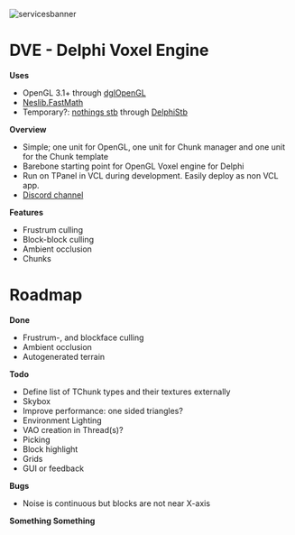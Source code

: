 ![servicesbanner](http://yonaka.no/images/DVELogo.png)

# DVE - Delphi Voxel Engine

**Uses**
* OpenGL 3.1+ through [dglOpenGL](https://github.com/SaschaWillems/dglOpenGL)
* [Neslib.FastMath](https://github.com/neslib/FastMath)
* Temporary?: [nothings stb](https://github.com/noct/stb) through [DelphiStb](https://github.com/neslib/DelphiStb)

**Overview**
* Simple; one unit for OpenGL, one unit for Chunk manager and one unit for the Chunk template
* Barebone starting point for OpenGL Voxel engine for Delphi
* Run on TPanel in VCL during development. Easily deploy as non VCL app.
* [Discord channel](https://discord.gg/hkyceF)

**Features**
* Frustrum culling
* Block-block culling
* Ambient occlusion
* Chunks

# Roadmap

**Done**
* Frustrum-, and blockface culling
* Ambient occlusion
* Autogenerated terrain 

**Todo**
* Define list of TChunk types and their textures externally
* Skybox
* Improve performance: one sided triangles?
* Environment Lighting
* VAO creation in Thread(s)?
* Picking
* Block highlight
* Grids
* GUI or feedback

**Bugs**
* Noise is continuous but blocks are not near X-axis

**Something Something**
